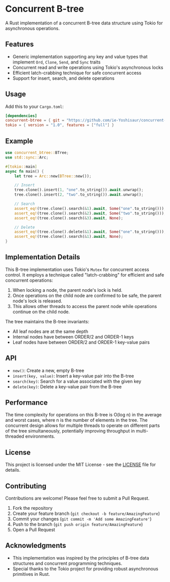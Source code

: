# Concurrent B-tree

A Rust implementation of a concurrent B-tree data structure using Tokio for asynchronous operations.

## Features

- Generic implementation supporting any key and value types that implement `Ord`, `Clone`, `Send`, and `Sync` traits
- Concurrent read and write operations using Tokio's asynchronous locks
- Efficient latch-crabbing technique for safe concurrent access
- Support for insert, search, and delete operations

## Usage

Add this to your `Cargo.toml`:

```toml
[dependencies]
concurrent-btree = { git = "https://github.com/ie-Yoshisaur/concurrent-b-tree.git" }
tokio = { version = "1.0", features = ["full"] }
```

## Example

```rust
use concurrent_btree::BTree;
use std::sync::Arc;

#[tokio::main]
async fn main() {
    let tree = Arc::new(BTree::new());

    // Insert
    tree.clone().insert(1, "one".to_string()).await.unwrap();
    tree.clone().insert(2, "two".to_string()).await.unwrap();

    // Search
    assert_eq!(tree.clone().search(&1).await, Some("one".to_string()));
    assert_eq!(tree.clone().search(&2).await, Some("two".to_string()));
    assert_eq!(tree.clone().search(&3).await, None);

    // Delete
    assert_eq!(tree.clone().delete(&1).await, Some("one".to_string()));
    assert_eq!(tree.clone().search(&1).await, None);
}
```

## Implementation Details

This B-tree implementation uses Tokio's `Mutex` for concurrent access control. It employs a technique called "latch-crabbing" for efficient and safe concurrent operations:

1. When locking a node, the parent node's lock is held.
2. Once operations on the child node are confirmed to be safe, the parent node's lock is released.
3. This allows other threads to access the parent node while operations continue on the child node.

The tree maintains the B-tree invariants:
- All leaf nodes are at the same depth
- Internal nodes have between ORDER/2 and ORDER-1 keys
- Leaf nodes have between ORDER/2 and ORDER-1 key-value pairs

## API

- `new()`: Create a new, empty B-tree
- `insert(key, value)`: Insert a key-value pair into the B-tree
- `search(key)`: Search for a value associated with the given key
- `delete(key)`: Delete a key-value pair from the B-tree

## Performance

The time complexity for operations on this B-tree is O(log n) in the average and worst cases, where n is the number of elements in the tree. The concurrent design allows for multiple threads to operate on different parts of the tree simultaneously, potentially improving throughput in multi-threaded environments.

## License

This project is licensed under the MIT License - see the [LICENSE](LICENSE) file for details.

## Contributing

Contributions are welcome! Please feel free to submit a Pull Request.

1. Fork the repository
2. Create your feature branch (`git checkout -b feature/AmazingFeature`)
3. Commit your changes (`git commit -m 'Add some AmazingFeature'`)
4. Push to the branch (`git push origin feature/AmazingFeature`)
5. Open a Pull Request

## Acknowledgments

- This implementation was inspired by the principles of B-tree data structures and concurrent programming techniques.
- Special thanks to the Tokio project for providing robust asynchronous primitives in Rust.
